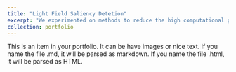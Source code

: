 ```yaml
---
title: "Light Field Saliency Detetion"
excerpt: "We experimented on methods to reduce the high computational power requirement of deep-learning based light field saliency detection algorithms and developed fast and accurate light field saliency detection algorithm with low computational complexity, leveraging on RGB saliency detectors. Our model demonstrated state-of-the-art performance compared to light field saliency detection models in terms of speed with comparable and better Fβ values<br/><img src='/images/arch1.PNG' style='width:60%'>"
collection: portfolio
---
```


This is an item in your portfolio. It can be have images or nice text. If you name the file .md, it will be parsed as markdown. If you name the file .html, it will be parsed as HTML. 
